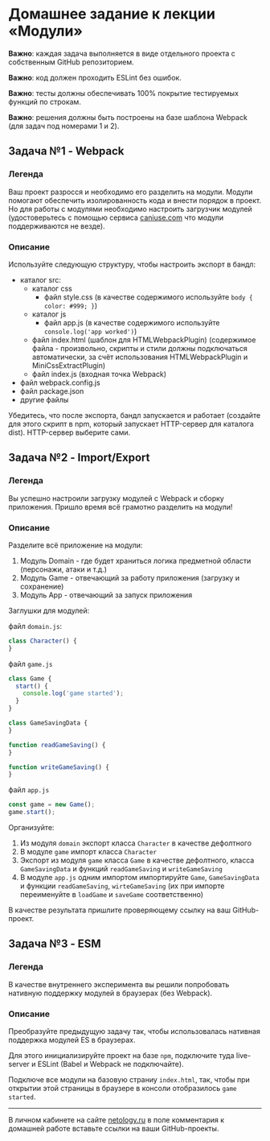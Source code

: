 # Домашнее задание к лекции «Модули»

**Важно**: каждая задача выполняется в виде отдельного проекта с собственным GitHub репозиторием.

**Важно**: код должен проходить ESLint без ошибок.

**Важно**: тесты должны обеспечивать 100% покрытие тестируемых функций по строкам.

**Важно**: решения должны быть построены на базе шаблона Webpack (для задач под номерами 1 и 2).

## Задача №1 - Webpack

### Легенда

Ваш проект разросся и необходимо его разделить на модули. Модули помогают обеспечить изолированность кода и внести порядок в проект. Но для работы с модулями необходимо настроить загрузчик модулей (удостоверьтесь с помощью сервиса [caniuse.com](http://caniuse.com/) что модули поддерживаются не везде).

### Описание

Используйте следующую структуру, чтобы настроить экспорт в бандл:
- каталог src:
  - каталог css
    - файл style.css (в качестве содержимого используйте `body { color: #999; }`)
  - каталог js
    - файл app.js (в качестве содержимого используйте `console.log('app worked')`)
  - файл index.html (шаблон для HTMLWebpackPlugin) (содержимое файла - произвольно, скрипты и стили должны подключаться автоматически, за счёт использования HTMLWebpackPlugin и MiniCssExtractPlugin)
  - файл index.js (входная точка Webpack)
- файл webpack.config.js
- файл package.json
- другие файлы

Убедитесь, что после экспорта, бандл запускается и работает (создайте для этого скрипт в npm, который запускает HTTP-сервер для каталога dist). HTTP-сервер выберите сами.

## Задача №2 - Import/Export

### Легенда

Вы успешно настроили загрузку модулей с Webpack и сборку приложения. Пришло время всё грамотно разделить на модули!

### Описание

Разделите всё приложение на модули:
1. Модуль Domain - где будет храниться логика предметной области (персонажи, атаки и т.д.)
3. Модуль Game - отвечающий за работу приложения (загрузку и сохранение)
4. Модуль App - отвечающий за запуск приложения

Заглушки для модулей:

файл `domain.js`:
```javascript
class Character() {
}
```

файл `game.js`
```javascript
class Game {
  start() {
    console.log('game started');
  }
}

class GameSavingData {
}

function readGameSaving() {
}

function writeGameSaving() {
}
```

файл `app.js`
```javascript
const game = new Game();
game.start();
```

Организуйте:
1. Из модуля `domain` экспорт класса `Character` в качестве дефолтного
1. В модуле `game` импорт класса `Character`
1. Экспорт из модуля `game` класса `Game` в качестве дефолтного, класса `GameSavingData` и функций `readGameSaving` и `writeGameSaving`
1. В модуле `app.js` одним импортом импортируйте `Game`, `GameSavingData` и функции `readGameSaving`, `wirteGameSaving` (их при импорте переименуйте в `loadGame` и `saveGame` соответственно)

В качестве результата пришлите проверяющему ссылку на ваш GitHub-проект.

## Задача №3 - ESM

### Легенда

В качестве внутреннего эксперимента вы решили попробовать нативную поддержку модулей в браузерах (без Webpack).

### Описание

Преобразуйте предыдущую задачу так, чтобы использовалась нативная поддержка модулей ES в браузерах.

Для этого инициализируйте проект на базе `npm`, подключите туда live-server и ESLint (Babel и Webpack не подключайте).

Подключе все модули на базовую страниу `index.html`, так, чтобы при открытии этой страницы в браузере в консоли отобразилось `game started`.

---
В личном кабинете на сайте [netology.ru](http://netology.ru/) в поле комментария к домашней работе вставьте ссылки на ваши GitHub-проекты.
